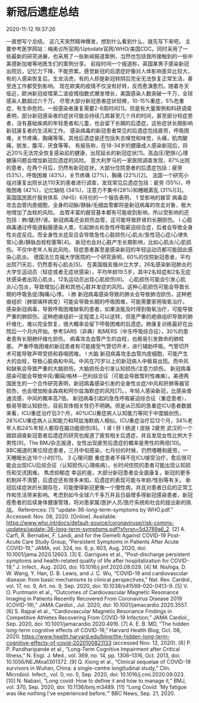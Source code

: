 # 新冠后遗症总结
2020-11-12 19:37:26

一直想写个总结。
这几天突然精神爆发，想到什么看到什么，就先写下来吧。
主要参考医学网站：梅奥诊所官网/Uptodate官网/WHO/美国CDC。同时采用了一些最新的研究进展，也采用了一些新闻报道案例，当然也包括我所接触到的一些中美德新加坡等地医生们的案例分享。
前段时间一个报道称，英国某男子感染新冠出院后，记忆力下降，不能劳累。感觉新冠的后遗症好像对人体影响差异比较大，有的人感染恢复后，生龙活虎，有的人却是新冠转阴后完全无法恢复正常生活，甚至连工作都受到影响。
现在欧美的疫情不仅没有好转，反而愈演愈烈。随着冬天临近，欧洲新冠疫情第二波疫情指数式爆发增长，美国感染人数突破一千万，全球感染人数超过六千万。
尽管大部分新冠患者症状轻微，10-15%重症，5%危重症，有生命危险。一般感染者康复需要2-6周时间[1]。但是有大量案例和科研调查表明，部分新冠感染者的症状可能会持续几周甚至几个月的时间，甚至部分轻症患者，没有基础疾病的年轻患者和儿童，也会留下长期的后遗症，这些症状长期影响新冠康复者的生活和工作。
感染病毒的新冠患者常见的后遗症包括疲劳，呼吸困难，关节疼痛，胸痛等等。其他后遗症装还包括失去嗅觉和味觉，头痛，肌肉酸痛，脱发，腹泻，厌食等等。
有报告称，在18-34岁的健康成人感染新冠后，将近20%无法完全恢复感染前的健康，出现延长的新冠症状[1]。高血压/肥胖/心理健康问题会增加新冠后遗症的风险。
意大利罗马的一家医院调查发现，87%出院的患者，在两个月后，仍然有新冠症状，大部分住院患者的后遗症包括：疲劳 (53%)，呼吸困难 (43%)，关节疼痛 (27%)，胸痛 (22%)[2]。
法国一个研究小组对康复出院长达110天的患者进行调查，发现常见后遗症包括：疲劳 (55%)，呼吸困难 (42%)，记忆缺陷 (34%)，注意力不集中(28%)和睡眠紊乱 (31%)[3]。
英国国民医疗服务体系（NHS）6月份的一个报告表明，
1 受影响的器官
病毒会攻击血管内皮细胞，全身的动脉/静脉/毛细血管都将是新冠病毒的攻击对象，极大地增加了血栓的风险。
血管丰富的器官基本都有可能收到影响，所以受影响的还包括：肺/腿/肝/肾。新冠病毒还会损伤血管，这可能导致肝肾的长期损伤。
l 心脏
病毒通过呼吸道黏膜感染人类，引起肺炎和急性呼吸窘迫综合症，后者会导致全身性炎症反应。而全身性炎症反应会导致急性心脏损伤/心肌炎/急性冠心症/心律失常/心衰/静脉血栓栓塞等[4]。
新冠也会对心脏产生长期影响，比如心肌炎/心肌损伤。不仅中老年人有此风险，轻症患者甚至是感染新冠的年轻运动员都可能因此感染心肌炎。
德国法兰克福大学医院的一个研究表明，60%的住院新冠患者，平均出院71天后，仍然患有心肌炎[5]。
在美国俄亥俄州立大学，26名感染新冠肺炎的大学生运动员（轻症或者无症状感染），平均年龄19.5岁，其中2名轻症和2名无症状感染者出现心肌炎，12名运动员出现心肌损伤[6]。
心肌损伤可能会引发心肌炎/心包炎，导致增加心衰和其他心脏并发症的风险。这种心肌损伤可能会导致长期的呼吸急促/胸痛/心悸。
l 肺
新冠病毒感染导致的肺炎会导致肺泡损伤，这种疤痕组织（肺玻璃样病变）可能会导致长期的呼吸困难，可能需要家用吸氧治疗。
感染新冠病毒，导致呼吸困难缺氧的患者，如果没能及时得到吸氧治疗，可能导致严重的肺损伤。这种疤痕组织一定程度上可以逆转，但是严重的疤痕组织导致的肺纤维化，难以完全恢复，很大概率会留下呼吸困难的后遗症。肺康复训练最好在出院后一个月内开始。参考SARS（非典）和MERS（中东呼吸综合征），30%的患者患有长期肺纤维化损伤。
病毒攻击血管产生的血栓，也极易引发致命的肺栓塞。
严重呼吸困难的新冠患者有可能接受气管切开术，进行辅助呼吸。气管切开术可能导致声带受损和吞咽困难。
l 大脑
新冠病毒攻击血管内皮细胞，可能产生大的血栓，导致心脏病和中风。中风在70岁以上的新冠病人中极易出现。而中风和缺氧会导致严重的大脑损伤。大脑损伤会引发认知损伤/注意力损伤。
新冠病毒感染可能会导致中风/癫痫/格林－巴利综合征（可能会导致暂时性瘫痪）。美德两国医生的一个合作研究表明，新冠病毒感染引发的全身性炎症/中风和肝肺等器官损伤，也会增加帕金森病和阿尔兹海默症的风险[7]。，年轻人感染新冠，比感染普通流感，中风的概率高7倍。
新冠病毒引起的急性呼吸窘迫综合征（重症患者），极易导致认知损伤，目前具体相关性仍不明确。但是从已知的急重症ICU患者数据来看，ICU重症治疗后3个月，40%ICU重症病人认知能力等同于中度脑创伤，26%ICU重症病人认知能力和阿兹海默病人相似。ICU重症治疗后12个月，34%老年人和24%年轻人都存在脑功能损伤[8]。
l 肾
l 肝
l 肠道
l 皮肤
2疲劳
武汉的一个跟踪调查新冠患者后遗症的研究也报道了疲劳相关后遗症，并且发现女性比例大于男性[9]。The BMJ杂志报道，女性出现疲劳后遗症的概率是男性的两倍[10]。BBC报道的某位轻症患者，三月中旬感染，七月份的时候，仍然嗜睡和疲劳，一天睡眠长达16个小时[11]。
3 心理问题
重症患者不得不在ICU接受治疗，愈后很可能会出现ICU后综合征（认知损伤/心理疾病）。长时间住院的患者可能出现认知损伤和交流困难。
焦虑抑郁症
幸运的是，大部分新冠患者会全面康复。新冠的更多机制并不清楚，后遗症还有很多未知。后遗症的表现可能与年龄/性别等有关。
新冠后续症状的长期存在，可能使得新冠更像一个慢性病，并且对患者日后的正常工作和生活带来影响。考虑到如今全球六千多万并且日益增多得新冠感染患者，新冠痊愈者的后续身体健康管理，将对患家属/医护人员/医疗系统和社会的提出新的挑战。
References:
[1] “update-36-long-term-symptoms by WHO.pdf.” Accessed: Nov. 08, 2020. [Online]. Available: https://www.who.int/docs/default-source/coronaviruse/risk-comms-updates/update-36-long-term-symptoms.pdf?sfvrsn=5d3789a6_2.
[2] A. Carfì, R. Bernabei, F. Landi, and for the Gemelli Against COVID-19 Post-Acute Care Study Group, “Persistent Symptoms in Patients After Acute COVID-19,” JAMA, vol. 324, no. 6, p. 603, Aug. 2020, doi: 10.1001/jama.2020.12603.
[3] E. Garrigues et al., “Post-discharge persistent symptoms and health-related quality of life after hospitalization for COVID-19,” J. Infect., Aug. 2020, doi: 10.1016/j.jinf.2020.08.029.
[4] M. Nishiga, D. W. Wang, Y. Han, D. B. Lewis, and J. C. Wu, “COVID-19 and cardiovascular disease: from basic mechanisms to clinical perspectives,” Nat. Rev. Cardiol., vol. 17, no. 9, Art. no. 9, Sep. 2020, doi: 10.1038/s41569-020-0413-9.
[5] V. O. Puntmann et al., “Outcomes of Cardiovascular Magnetic Resonance Imaging in Patients Recently Recovered From Coronavirus Disease 2019 (COVID-19),” JAMA Cardiol., Jul. 2020, doi: 10.1001/jamacardio.2020.3557.
[6] S. Rajpal et al., “Cardiovascular Magnetic Resonance Findings in Competitive Athletes Recovering From COVID-19 Infection,” JAMA Cardiol., Sep. 2020, doi: 10.1001/jamacardio.2020.4916.
[7] A. E. B. MD, “The hidden long-term cognitive effects of COVID-19,” Harvard Health Blog, Oct. 08, 2020. https://www.health.harvard.edu/blog/the-hidden-long-term-cognitive-effects-of-covid-2020100821133 (accessed Nov. 12, 2020).
[8] P. P. Pandharipande et al., “Long-Term Cognitive Impairment after Critical Illness,” N. Engl. J. Med., vol. 369, no. 14, pp. 1306–1316, Oct. 2013, doi: 10.1056/NEJMoa1301372.
[9] Q. Xiong et al., “Clinical sequelae of COVID-19 survivors in Wuhan, China: a single-centre longitudinal study,” Clin. Microbiol. Infect., vol. 0, no. 0, Sep. 2020, doi: 10.1016/j.cmi.2020.09.023.
[10] N. Nabavi, “Long covid: How to define it and how to manage it,” BMJ, vol. 370, Sep. 2020, doi: 10.1136/bmj.m3489.
[11] “Long Covid: ‘My fatigue was like nothing I’ve experienced before,’” BBC News, Sep. 21, 2020.
